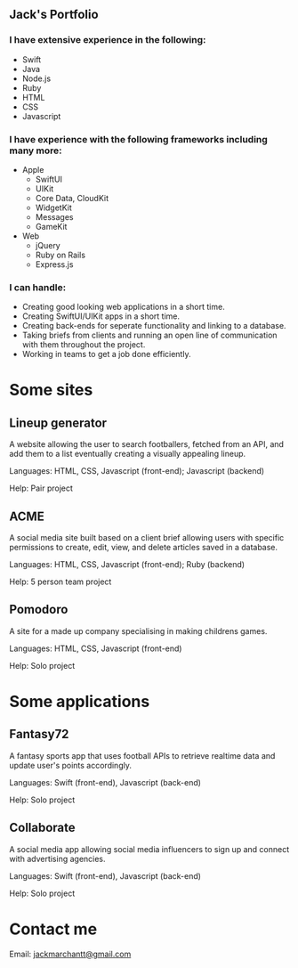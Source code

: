 ## Jack's Portfolio



### I have extensive experience in the following:
- Swift
- Java
- Node.js
- Ruby
- HTML
- CSS
- Javascript



### I have experience with the following frameworks including many more:
- Apple
    - SwiftUI
    - UIKit
    - Core Data, CloudKit
    - WidgetKit
    - Messages
    - GameKit
- Web
    - jQuery
    - Ruby on Rails
    - Express.js


### I can handle:
- Creating good looking web applications in a short time.
- Creating SwiftUI/UIKit apps in a short time.
- Creating back-ends for seperate functionality and linking to a database.
- Taking briefs from clients and running an open line of communication with them throughout the project.
- Working in teams to get a job done efficiently.


# Some sites

## Lineup generator
A website allowing the user to search footballers, fetched from an API, and add them to a list eventually creating a visually appealing lineup.

Languages: HTML, CSS, Javascript (front-end); Javascript (backend)

Help: Pair project

## ACME
A social media site built based on a client brief allowing users with specific permissions to create, edit, view, and delete articles saved in a database.

Languages: HTML, CSS, Javascript (front-end); Ruby (backend)

Help: 5 person team project

## Pomodoro
A site for a made up company specialising in making childrens games.

Languages: HTML, CSS, Javascript (front-end)

Help: Solo project

# Some applications

## Fantasy72
A fantasy sports app that uses football APIs to retrieve realtime data and update user's points accordingly. 

Languages: Swift (front-end), Javascript (back-end)

Help: Solo project

## Collaborate
A social media app allowing social media influencers to sign up and connect with advertising agencies. 

Languages: Swift (front-end), Javascript (back-end)

Help: Solo project


# Contact me

Email: jackmarchantt@gmail.com
